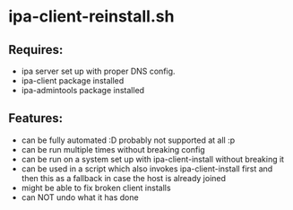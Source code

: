 ipa-client-reinstall.sh
========

Requires:
--------------
- ipa server set up with proper DNS config.
- ipa-client package installed
- ipa-admintools package installed


Features:
--------------
- can be fully automated :D probably not supported at all :p
- can be run multiple times without breaking config
- can be run on a system set up with ipa-client-install without breaking it
- can be used in a script which also invokes ipa-client-install first and then this as a fallback in case the host is already joined
- might be able to fix broken client installs
- can NOT undo what it has done

